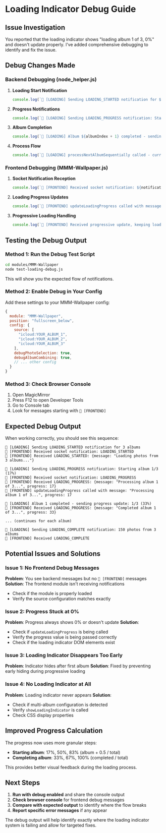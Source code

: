 # Loading Indicator Debug Guide

## Issue Investigation

You reported that the loading indicator shows "loading album 1 of 3, 0%" and doesn't update properly. I've added comprehensive debugging to identify and fix the issue.

## Debug Changes Made

### Backend Debugging (node_helper.js)

1. **Loading Start Notification**

   ```javascript
   console.log(`🔄 [LOADING] Sending LOADING_STARTED notification for ${self.totalAlbums} albums`);
   ```

2. **Progress Notifications**

   ```javascript
   console.log(`🔄 [LOADING] Sending LOADING_PROGRESS notification: Starting album ${self.currentAlbumIndex + 1}/${self.totalAlbums} (${startProgressPercent}%)`);
   ```

3. **Album Completion**

   ```javascript
   console.log(`🔄 [LOADING] Album ${albumIndex + 1} completed - sending progress update: ${self.albumsCompleted}/${self.totalAlbums} (${completionPercent}%)`);
   ```

4. **Process Flow**
   ```javascript
   console.log(`🔄 [LOADING] processNextAlbumSequentially called - currentAlbumIndex: ${self.currentAlbumIndex}, totalAlbums: ${self.totalAlbums}`);
   ```

### Frontend Debugging (MMM-Wallpaper.js)

1. **Socket Notification Reception**

   ```javascript
   console.log(`🔄 [FRONTEND] Received socket notification: ${notification}`, payload ? Object.keys(payload) : "no payload");
   ```

2. **Loading Progress Updates**

   ```javascript
   console.log(`🔄 [FRONTEND] updateLoadingProgress called with message: "${message}", progress: ${progress}, isLoading: ${self.isLoading}`);
   ```

3. **Progressive Loading Handling**
   ```javascript
   console.log(`🔄 [FRONTEND] Received progressive update, keeping loading indicator visible`);
   ```

## Testing the Debug Output

### Method 1: Run the Debug Test Script

```bash
cd modules/MMM-Wallpaper
node test-loading-debug.js
```

This will show you the expected flow of notifications.

### Method 2: Enable Debug in Your Config

Add these settings to your MMM-Wallpaper config:

```javascript
{
  module: "MMM-Wallpaper",
  position: "fullscreen_below",
  config: {
    source: [
      "icloud:YOUR_ALBUM_1",
      "icloud:YOUR_ALBUM_2",
      "icloud:YOUR_ALBUM_3"
    ],
    debugPhotoSelection: true,
    debugAlbumCombining: true,
    // ... other config
  }
}
```

### Method 3: Check Browser Console

1. Open MagicMirror
2. Press F12 to open Developer Tools
3. Go to Console tab
4. Look for messages starting with `🔄 [FRONTEND]`

## Expected Debug Output

When working correctly, you should see this sequence:

```
🔄 [LOADING] Sending LOADING_STARTED notification for 3 albums
🔄 [FRONTEND] Received socket notification: LOADING_STARTED
🔄 [FRONTEND] Received LOADING_STARTED: {message: "Loading photos from 3 albums..."}

🔄 [LOADING] Sending LOADING_PROGRESS notification: Starting album 1/3 (17%)
🔄 [FRONTEND] Received socket notification: LOADING_PROGRESS
🔄 [FRONTEND] Received LOADING_PROGRESS: {message: "Processing album 1 of 3...", progress: 17}
🔄 [FRONTEND] updateLoadingProgress called with message: "Processing album 1 of 3...", progress: 17

🔄 [LOADING] Album 1 completed - sending progress update: 1/3 (33%)
🔄 [FRONTEND] Received LOADING_PROGRESS: {message: "Completed album 1 of 3...", progress: 33}

... (continues for each album)

🔄 [LOADING] Sending LOADING_COMPLETE notification: 150 photos from 3 albums
🔄 [FRONTEND] Received LOADING_COMPLETE
```

## Potential Issues and Solutions

### Issue 1: No Frontend Debug Messages

**Problem**: You see backend messages but no `🔄 [FRONTEND]` messages
**Solution**: The frontend module isn't receiving notifications

- Check if the module is properly loaded
- Verify the source configuration matches exactly

### Issue 2: Progress Stuck at 0%

**Problem**: Progress always shows 0% or doesn't update
**Solution**:

- Check if `updateLoadingProgress` is being called
- Verify the progress value is being passed correctly
- Check if the loading indicator DOM elements exist

### Issue 3: Loading Indicator Disappears Too Early

**Problem**: Indicator hides after first album
**Solution**: Fixed by preventing early hiding during progressive loading

### Issue 4: No Loading Indicator at All

**Problem**: Loading indicator never appears
**Solution**:

- Check if multi-album configuration is detected
- Verify `showLoadingIndicator` is called
- Check CSS display properties

## Improved Progress Calculation

The progress now uses more granular steps:

- **Starting album**: 17%, 50%, 83% (album + 0.5 / total)
- **Completing album**: 33%, 67%, 100% (completed / total)

This provides better visual feedback during the loading process.

## Next Steps

1. **Run with debug enabled** and share the console output
2. **Check browser console** for frontend debug messages
3. **Compare with expected output** to identify where the flow breaks
4. **Report specific error messages** if any appear

The debug output will help identify exactly where the loading indicator system is failing and allow for targeted fixes.

